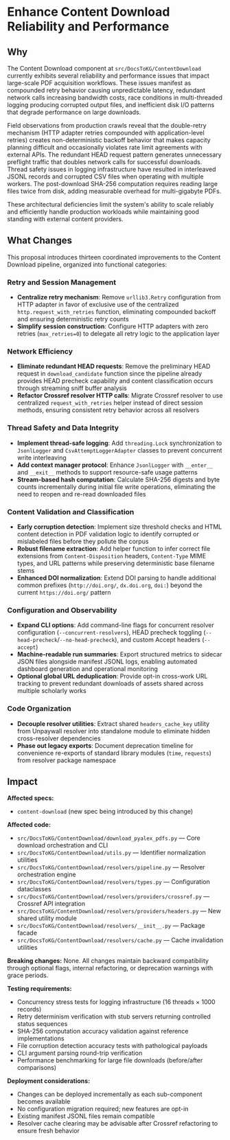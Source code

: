 # Enhance Content Download Reliability and Performance

## Why

The Content Download component at `src/DocsToKG/ContentDownload` currently exhibits several reliability and performance issues that impact large-scale PDF acquisition workflows. These issues manifest as compounded retry behavior causing unpredictable latency, redundant network calls increasing bandwidth costs, race conditions in multi-threaded logging producing corrupted output files, and inefficient disk I/O patterns that degrade performance on large downloads.

Field observations from production crawls reveal that the double-retry mechanism (HTTP adapter retries compounded with application-level retries) creates non-deterministic backoff behavior that makes capacity planning difficult and occasionally violates rate limit agreements with external APIs. The redundant HEAD request pattern generates unnecessary preflight traffic that doubles network calls for successful downloads. Thread safety issues in logging infrastructure have resulted in interleaved JSONL records and corrupted CSV files when operating with multiple workers. The post-download SHA-256 computation requires reading large files twice from disk, adding measurable overhead for multi-gigabyte PDFs.

These architectural deficiencies limit the system's ability to scale reliably and efficiently handle production workloads while maintaining good standing with external content providers.

## What Changes

This proposal introduces thirteen coordinated improvements to the Content Download pipeline, organized into functional categories:

### Retry and Session Management

- **Centralize retry mechanism**: Remove `urllib3.Retry` configuration from HTTP adapter in favor of exclusive use of the centralized `http.request_with_retries` function, eliminating compounded backoff and ensuring deterministic retry counts
- **Simplify session construction**: Configure HTTP adapters with zero retries (`max_retries=0`) to delegate all retry logic to the application layer

### Network Efficiency

- **Eliminate redundant HEAD requests**: Remove the preliminary HEAD request in `download_candidate` function since the pipeline already provides HEAD precheck capability and content classification occurs through streaming sniff buffer analysis
- **Refactor Crossref resolver HTTP calls**: Migrate Crossref resolver to use centralized `request_with_retries` helper instead of direct session methods, ensuring consistent retry behavior across all resolvers

### Thread Safety and Data Integrity

- **Implement thread-safe logging**: Add `threading.Lock` synchronization to `JsonlLogger` and `CsvAttemptLoggerAdapter` classes to prevent concurrent write interleaving
- **Add context manager protocol**: Enhance `JsonlLogger` with `__enter__` and `__exit__` methods to support resource-safe usage patterns
- **Stream-based hash computation**: Calculate SHA-256 digests and byte counts incrementally during initial file write operations, eliminating the need to reopen and re-read downloaded files

### Content Validation and Classification

- **Early corruption detection**: Implement size threshold checks and HTML content detection in PDF validation logic to identify corrupted or mislabeled files before they pollute the corpus
- **Robust filename extraction**: Add helper function to infer correct file extensions from `Content-Disposition` headers, `Content-Type` MIME types, and URL patterns while preserving deterministic base filename stems
- **Enhanced DOI normalization**: Extend DOI parsing to handle additional common prefixes (`http://doi.org/`, `dx.doi.org`, `doi:`) beyond the current `https://doi.org/` pattern

### Configuration and Observability

- **Expand CLI options**: Add command-line flags for concurrent resolver configuration (`--concurrent-resolvers`), HEAD precheck toggling (`--head-precheck`/`--no-head-precheck`), and custom Accept headers (`--accept`)
- **Machine-readable run summaries**: Export structured metrics to sidecar JSON files alongside manifest JSONL logs, enabling automated dashboard generation and operational monitoring
- **Optional global URL deduplication**: Provide opt-in cross-work URL tracking to prevent redundant downloads of assets shared across multiple scholarly works

### Code Organization

- **Decouple resolver utilities**: Extract shared `headers_cache_key` utility from Unpaywall resolver into standalone module to eliminate hidden cross-resolver dependencies
- **Phase out legacy exports**: Document deprecation timeline for convenience re-exports of standard library modules (`time`, `requests`) from resolver package namespace

## Impact

**Affected specs:**

- `content-download` (new spec being introduced by this change)

**Affected code:**

- `src/DocsToKG/ContentDownload/download_pyalex_pdfs.py` — Core download orchestration and CLI
- `src/DocsToKG/ContentDownload/utils.py` — Identifier normalization utilities
- `src/DocsToKG/ContentDownload/resolvers/pipeline.py` — Resolver orchestration engine
- `src/DocsToKG/ContentDownload/resolvers/types.py` — Configuration dataclasses
- `src/DocsToKG/ContentDownload/resolvers/providers/crossref.py` — Crossref API integration
- `src/DocsToKG/ContentDownload/resolvers/providers/headers.py` — New shared utility module
- `src/DocsToKG/ContentDownload/resolvers/__init__.py` — Package facade
- `src/DocsToKG/ContentDownload/resolvers/cache.py` — Cache invalidation utilities

**Breaking changes:**
None. All changes maintain backward compatibility through optional flags, internal refactoring, or deprecation warnings with grace periods.

**Testing requirements:**

- Concurrency stress tests for logging infrastructure (16 threads × 1000 records)
- Retry determinism verification with stub servers returning controlled status sequences
- SHA-256 computation accuracy validation against reference implementations
- File corruption detection accuracy tests with pathological payloads
- CLI argument parsing round-trip verification
- Performance benchmarking for large file downloads (before/after comparisons)

**Deployment considerations:**

- Changes can be deployed incrementally as each sub-component becomes available
- No configuration migration required; new features are opt-in
- Existing manifest JSONL files remain compatible
- Resolver cache clearing may be advisable after Crossref refactoring to ensure fresh behavior
